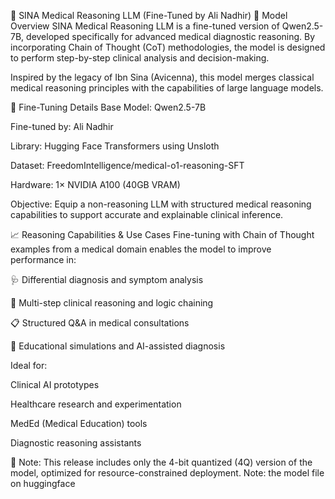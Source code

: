 🧠 SINA Medical Reasoning LLM (Fine-Tuned by Ali Nadhir)
🚀 Model Overview
SINA Medical Reasoning LLM is a fine-tuned version of Qwen2.5-7B, developed specifically for advanced medical diagnostic reasoning. By incorporating Chain of Thought (CoT) methodologies, the model is designed to perform step-by-step clinical analysis and decision-making.

Inspired by the legacy of Ibn Sina (Avicenna), this model merges classical medical reasoning principles with the capabilities of large language models.

🔧 Fine-Tuning Details
Base Model: Qwen2.5-7B

Fine-tuned by: Ali Nadhir

Library: Hugging Face Transformers using Unsloth

Dataset: FreedomIntelligence/medical-o1-reasoning-SFT

Hardware: 1× NVIDIA A100 (40GB VRAM)

Objective: Equip a non-reasoning LLM with structured medical reasoning capabilities to support accurate and explainable clinical inference.

📈 Reasoning Capabilities & Use Cases
Fine-tuning with Chain of Thought examples from a medical domain enables the model to improve performance in:

🩺 Differential diagnosis and symptom analysis

🧠 Multi-step clinical reasoning and logic chaining

📋 Structured Q&A in medical consultations

🧩 Educational simulations and AI-assisted diagnosis

Ideal for:

Clinical AI prototypes

Healthcare research and experimentation

MedEd (Medical Education) tools

Diagnostic reasoning assistants

🔐 Note: This release includes only the 4-bit quantized (4Q) version of the model, optimized for resource-constrained deployment.
Note: the model file on huggingface 
